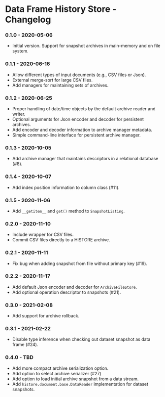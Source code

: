 # Data Frame History Store - Changelog

### 0.1.0 - 2020-05-06

* Initial version. Support for snapshot archives in main-memory and on file system.


### 0.1.1 - 2020-06-16

* Allow different types of input documents (e.g., CSV files or Json).
* External merge-sort for large CSV files.
* Add managers for maintaining sets of archives.


### 0.1.2 - 2020-06-25

* Proper handling of date/time objects by the default archive reader and writer.
* Optional arguments for Json encoder and decoder for persistent archives.
* Add encoder and decoder information to archive manager metadata.
* Simple command-line interface for persistent archive manager.


### 0.1.3 - 2020-10-05

* Add archive manager that maintains descriptors in a relational database (\#8).


### 0.1.4 - 2020-10-07

* Add index position information to column class (\#11).


### 0.1.5 - 2020-11-06

* Add `__getitem__` and `get()` method to `SnapshotListing`.


### 0.2.0 - 2020-11-10

* Include wrapper for CSV files.
* Commit CSV files directly to a HISTORE archive.


### 0.2.1 - 2020-11-11

* Fix bug when adding snapshot from file without primary key (\#19).


### 0.2.2 - 2020-11-17

* Add default Json encoder and decoder for `ArchiveFileStore`.
* Add optional operation descriptor to snapshots (\#21).


### 0.3.0 - 2021-02-08

* Add support for archive rollback.


### 0.3.1 - 2021-02-22

* Disable type inference when checking out dataset snapshot as data frame (\#24).


### 0.4.0 - TBD

* Add more compact archive serialization option.
* Add option to select archive serializer (\#27)
* Add option to load initial archive snapshot from a data stream.
* Add `histore.document.base.DataReader` implementation for dataset snapshots.

